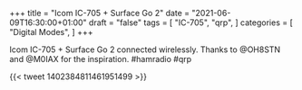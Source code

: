 +++ title = "Icom IC-705 + Surface Go 2" date = "2021-06-09T16:30:00+01:00" draft = "false" tags = [ "IC-705", "qrp", ] categories = [ "Digital Modes", ] +++

Icom IC-705 + Surface Go 2 connected wirelessly. 
Thanks to ⁦@OH8STN and @M0IAX for the inspiration. 
#hamradio #qrp

{{< tweet 1402384811461951499 >}}
